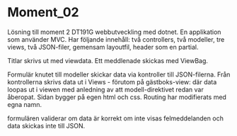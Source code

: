 # Moment_02

Lösning till moment 2 DT191G webbutveckling med dotnet.
En applikation som använder MVC.
Har följande innehåll:
två controllers, 
två modeller,
tre views,
två JSON-filer,
gemensam layoutfil, 
header som en partial.

Titlar skrivs ut med viewdata.
Ett meddlenade skickas med ViewBag.

Formulär knutet till modeller skickar data via kontroller till JSON-filerna.
Från kontrollerna skrivs data ut i Views - förutom på gästboks-view: där data loopas ut i viewen med anledning av att modell-direktivet redan var åberopat.
Sidan bygger på egen html och css.
Routing har modifierats med egna namn.

formulären validerar om data är korrekt om inte visas felmeddelanden och data skickas inte till JSON.
